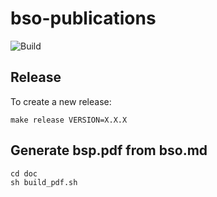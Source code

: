 # bso-publications

![Build](https://github.com/dataesr/bso-publications/actions/workflows/build.yml/badge.svg)

## Release
To create a new release:
```shell
make release VERSION=X.X.X
```

## Generate bsp.pdf from bso.md
```shell
cd doc
sh build_pdf.sh
```